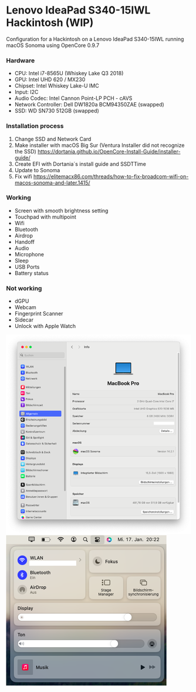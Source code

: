 
# Lenovo IdeaPad S340-15IWL Hackintosh (WIP)

Configuration for a Hackintosh on a Lenovo IdeaPad S340-15IWL running macOS Sonoma using OpenCore 0.9.7

### Hardware
- CPU: Intel i7-8565U (Whiskey Lake Q3 2018)
- GPU: Intel UHD 620 / MX230
- Chipset: Intel Whiskey Lake-U IMC
- Input: I2C
- Audio Codec: Intel Cannon Point-LP PCH - cAVS
- Network Controller: Dell DW1820a BCM94350ZAE (swapped)
- SSD: WD SN730 512GB (swapped)

### Installation process
1. Change SSD and Network Card
2. Make installer with macOS Big Sur (Ventura Installer did not recognize the SSD)
	https://dortania.github.io/OpenCore-Install-Guide/installer-guide/
3. Create EFI with Dortania´s install guide and SSDTTime
3. Update to Sonoma
4. Fix wifi
	https://elitemacx86.com/threads/how-to-fix-broadcom-wifi-on-macos-sonoma-and-later.1415/

### Working
- Screen with smooth brightness setting
- Touchpad with multipoint
- Wifi
- Bluetooth
- Airdrop
- Handoff
- Audio
- Microphone
- Sleep
- USB Ports
- Battery status

### Not working
- dGPU
- Webcam
- Fingerprint Scanner
- Sidecar
- Unlock with Apple Watch

![info screenshot](https://github.com/Tapematch/s340-15iwl-hackintosh/blob/06ccb9acb2d8914fa37e94ea305831a79705f997/Screenshots/info.png)
![settings screenshot](https://github.com/Tapematch/s340-15iwl-hackintosh/blob/06ccb9acb2d8914fa37e94ea305831a79705f997/Screenshots/settings.png)

